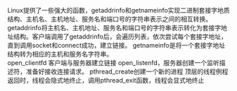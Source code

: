 Linux提供了一些强大的函数，getaddrinfo和getnameinfo实现二进制套接字地质结构、主机名、主机地址、服务名和端口号的字符串表示之间的相互转换。
getaddrinfo将主机名、主机地址、服务名和端口号的字符串表示转化为套接字地址结构。客户端调用了getaddrinfo后，会遍历列表，依次尝试每个套接字地址，直到调用socket和connect成功，建立链接。
getnameinfo是将一个套接字地址结构转为相应的主机和服务名字符串。	
open_clientfd 客户端与服务器建立链接
open_listenfd，服务器创建一个监听描述符，准备好接收连接请求。
pthread_create创建一个新的进程
顶层的线程例程返回时，线程会隐式地终止，调用pthread_exit函数，线程会显式地终止
